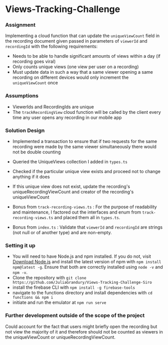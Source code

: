 # Views-Tracking-Challenge

### Assignment
Implementing a cloud function that can update the `uniqueViewCount` field in the recording document given passed in parameters of `viewerId` and `recordingId` with the following requirements: 
- Needs to be able to handle significant amounts of views within a day (if recording goes viral)
- Only counts unique views (one view per user on a recording)
- Must update data in such a way that a same viewer opening a same recording on different devices would only increment the `uniqueViewCount` once

### Assumptions
- ViewerIds and RecordingIds are unique
- The `trackRecordingView` cloud function will be called by the client every time any user opens any recording in our mobile app

### Solution Design
- Implemented a transaction to ensure that if two requests for the same recording were made by the same viewer simultaneously there would not be double counting
- Queried the UniqueViews collection I added in `types.ts`
- Checked if the particular unique view exists and proceed not to change anything if it does
- If this unique view does not exist, update the recording's uniqueRecordingViewCount and creator of the recording's uniqueViewCount

- Bonus from `track-recording-views.ts` : For the purpose of readability and maintenance, I factored out the interfaces and enum from `track-recording-views.ts` and placed them all in `types.ts`.
- Bonus from `index.ts` : Validate that `viewerId` and `recordingId` are strings (not null or of another type) and are non-empty.

### Setting it up
- You will need to have Node.js and npm installed. If you do not, visit [Download Node.js](https://nodejs.org/en/download/) and install the latest version of npm with `npm install npm@latest -g`. Ensure that both are correctly installed using `node -v` and `npm -v`.
- Clone the repository with `git clone https://github.com/JuliaGrandury/Views-Tracking-Challenge-Siro`
- install the firebase CLI with `npm install -g firebase-tools`
- navigate to the functions directory and install dependencies with `cd functions && npm i`
- initiate and run the emulator at `npm run serve`

### Further development outside of the scope of the project
Could account for the fact that users might briefly open the recording but not view the majority of it and therefore should not be counted as viewers in the uniqueViewCount or uniqueRecordingViewCount.
